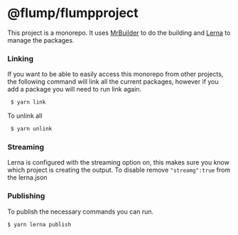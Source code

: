 @flump/flumpproject
===
This project is a monorepo.  It uses [MrBuilder](https://github.com/mr-builder/mrbuilder) to do
the building and [Lerna](https://lernajs.io) to manage the packages.

### Linking
If you want to be able to easily access this monorepo from 
other projects,  the following command will link all the current
packages, however if you add a package you will need to run link
again.
```sh
 $ yarn link
```

To unlink all
```sh
 $ yarn unlink
```

### Streaming
Lerna is configured with the streaming option on,  this makes sure you know
which project is creating the output.   To disable remove `"streamg":true` from
the lerna.json

### Publishing
To publish the necessary commands you can run.

```sh
$ yarn lerna publish
```
